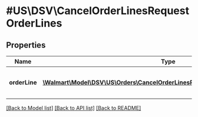 # #US\DSV\CancelOrderLinesRequestOrderLines

## Properties

Name | Type | Description | Notes
------------ | ------------- | ------------- | -------------
**orderLine** | [**\Walmart\Model\DSV\US\Orders\CancelOrderLinesRequestOrderLinesOrderLineInner[]**](CancelOrderLinesRequestOrderLinesOrderLineInner.md) | A list of orderLines to be cancelled |


[[Back to Model list]](../) [[Back to API list]](../../Api/US/DSV) [[Back to README]](../../README.md)
